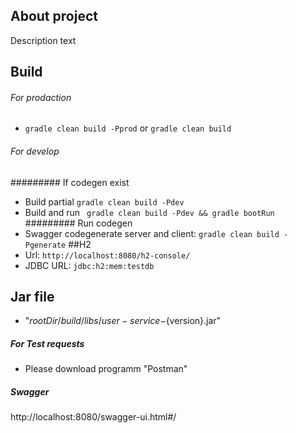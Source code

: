 ## About project

Description text

## Build
###### For prodaction
*  `gradle clean build -Pprod` or `gradle clean build`
###### For develop
######### If codegen exist
* Build partial `gradle clean build -Pdev`
* Build and run ` gradle clean build -Pdev && gradle bootRun`
######### Run codegen
* Swagger codegenerate server and client: `gradle clean build -Pgenerate`
##H2
* Url: `http://localhost:8080/h2-console/`
* JDBC URL: `jdbc:h2:mem:testdb`

## Jar file
* "${rootDir}/build/libs/user-service-${version}.jar"


##### For Test requests
* Please download programm "Postman"


##### Swagger
http://localhost:8080/swagger-ui.html#/